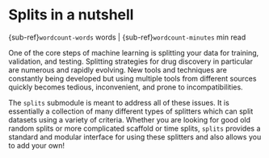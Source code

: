 # Splits in a nutshell

{sub-ref}`wordcount-words` words | {sub-ref}`wordcount-minutes` min read

One of the core steps of machine learning is splitting your data for training, validation, and testing. Splitting strategies
for drug discovery in particular are numerous and rapidly evolving. New tools and techniques are constantly being developed
but using multiple tools from different sources quickly becomes tedious, inconvenient, and prone to incompatibilities.

The ``splits`` submodule is meant to address all of these issues. It is essentially a collection of many different types
of splitters which can split datasets using a variety of criteria. Whether you are looking for good old random splits or
more complicated scaffold or time splits, ``splits`` provides a standard and modular interface for using these splitters
and also allows you to add your own!
